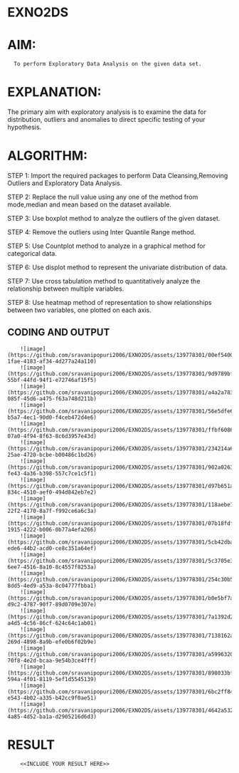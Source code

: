 # EXNO2DS
# AIM:
      To perform Exploratory Data Analysis on the given data set.
      
# EXPLANATION:
  The primary aim with exploratory analysis is to examine the data for distribution, outliers and anomalies to direct specific testing of your hypothesis.
  
# ALGORITHM:
STEP 1: Import the required packages to perform Data Cleansing,Removing Outliers and Exploratory Data Analysis.

STEP 2: Replace the null value using any one of the method from mode,median and mean based on the dataset available.

STEP 3: Use boxplot method to analyze the outliers of the given dataset.

STEP 4: Remove the outliers using Inter Quantile Range method.

STEP 5: Use Countplot method to analyze in a graphical method for categorical data.

STEP 6: Use displot method to represent the univariate distribution of data.

STEP 7: Use cross tabulation method to quantitatively analyze the relationship between multiple variables.

STEP 8: Use heatmap method of representation to show relationships between two variables, one plotted on each axis.

## CODING AND OUTPUT
        ![image](https://github.com/sravanipopuri2006/EXNO2DS/assets/139778301/00ef5400-1fae-4183-af34-4d277a24a110)
        ![image](https://github.com/sravanipopuri2006/EXNO2DS/assets/139778301/9d9789bf-55bf-44fd-94f1-e72746af15f5)
        ![image](https://github.com/sravanipopuri2006/EXNO2DS/assets/139778301/a4a2a783-085f-45d6-a475-f63a748d211b)
        ![image](https://github.com/sravanipopuri2006/EXNO2DS/assets/139778301/56e5dfe6-b5a7-4ec1-90d0-f4ceb472d4e6)
        ![image](https://github.com/sravanipopuri2006/EXNO2DS/assets/139778301/ffbf6086-07a0-4f94-8f63-8c6d3957e43d)
        ![image](https://github.com/sravanipopuri2006/EXNO2DS/assets/139778301/234214a6-25ae-4720-bcbe-b00486c1bd26)
        ![image](https://github.com/sravanipopuri2006/EXNO2DS/assets/139778301/902a0263-fe43-4a36-b398-557c7ce1c5f1)
        ![image](https://github.com/sravanipopuri2006/EXNO2DS/assets/139778301/d97b651a-834c-4510-aef0-494d842eb7e2)
        ![image](https://github.com/sravanipopuri2006/EXNO2DS/assets/139778301/118aebe1-22f2-4170-8a7f-f992ce6a6c3a)
        ![image](https://github.com/sravanipopuri2006/EXNO2DS/assets/139778301/07b18fdf-1915-4222-b006-0b77a4efa266)
        ![image](https://github.com/sravanipopuri2006/EXNO2DS/assets/139778301/5cb42dba-ede6-44b2-acd0-ce8c351a64ef)
        ![image](https://github.com/sravanipopuri2006/EXNO2DS/assets/139778301/5c3705e3-6ee7-4516-8a10-8c4557f8253a)
        ![image](https://github.com/sravanipopuri2006/EXNO2DS/assets/139778301/254c30b5-8dd5-4ed9-a53a-8c04777fbba1)
        ![image](https://github.com/sravanipopuri2006/EXNO2DS/assets/139778301/b0e5bf7a-d9c2-4787-90f7-89d0709e307e)
        ![image](https://github.com/sravanipopuri2006/EXNO2DS/assets/139778301/7a1392d2-a4d5-4c56-86cf-624c64c1ab01)
        ![image](https://github.com/sravanipopuri2006/EXNO2DS/assets/139778301/7138162a-269d-4898-8a9b-efe0b6f02b9e)
        ![image](https://github.com/sravanipopuri2006/EXNO2DS/assets/139778301/a5996320-70f8-4e2d-bcaa-9e54b3ce4fff)
        ![image](https://github.com/sravanipopuri2006/EXNO2DS/assets/139778301/898033bf-594a-4f01-8119-5ef1d5545139)
        ![image](https://github.com/sravanipopuri2006/EXNO2DS/assets/139778301/6bc2ff84-e543-4b02-a335-b42cc9f0ae51)
        ![image](https://github.com/sravanipopuri2006/EXNO2DS/assets/139778301/4642a532-4a85-4d52-ba1a-d2905216d6d3)














        







# RESULT
        <<INCLUDE YOUR RESULT HERE>>
